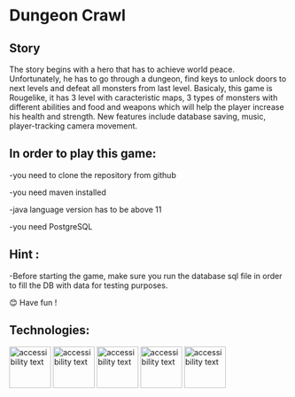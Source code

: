 # Dungeon Crawl 

## Story

The story begins with a hero that has to achieve world peace. Unfortunately, he has to go through a dungeon, find keys to unlock doors to next levels and defeat all monsters from last level. Basicaly, this game is Rougelike, it has 3 level with caracteristic maps, 3 types of monsters with different abilities and food and weapons which will help the player increase his health and strength.
New features include database saving, music, player-tracking camera movement.


## In order to play this game: 

-you need to clone the repository from github

-you need maven installed

-java language version has to be above 11

-you need PostgreSQL

## Hint :

-Before starting the game, make sure you run the database sql file in order to fill the DB with data for testing purposes.

😊 Have fun !

## Technologies:

<p align="left">
  <img src="https://upload.wikimedia.org/wikipedia/commons/3/30/JavaFX_text_logo.png" width="75" alt="accessibility text">
  <img src="https://user-images.githubusercontent.com/89586309/197013169-605e50a4-5c60-4da3-a2ef-86a45a903baf.png" width="75" alt="accessibility text">
  <img src="https://upload.wikimedia.org/wikipedia/commons/5/52/Apache_Maven_logo.svg" width="75" alt="accessibility text">
  <img src="https://user-images.githubusercontent.com/89586309/197013528-1b80e409-fe4e-4a9e-a16d-3c5ea9fcd6db.png" width="75" alt="accessibility text">
  <img src="https://user-images.githubusercontent.com/89586309/197013921-97078a39-03cc-43af-ae54-cb2560a5fd93.png" width="75" alt="accessibility text">
</p>

